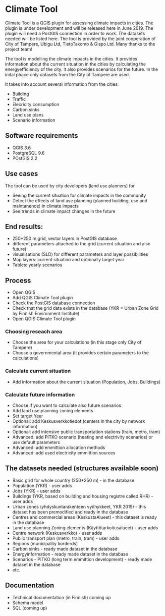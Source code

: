 # Climate Tool

Climate Tool is a QGIS plugin for assessing climate impacts in cities. The plugin is under development and will be released here in June 2019. The plugin will need a PostGIS connection in order to work. The datasets needed will be listed here. The tool is provided by the joint cooperation of City of Tampere, Ubigu Ltd, TietoTakomo & Gispo Ltd. Many thanks to the project team!

The tool is modelling the climate impacts in the cities. It provides  information about the current situation in the cities by calculating the  energyefficiency of the city. It also provides scenarios for the future. In the inital phace only datasets from the City of Tampere are used. 

It takes into account several information from the cities:

- Building
- Traffic
- Elecricity consumption
- Carbon sinks
- Land use plans
- Scenario information

## Software requirements

- QGIS 3.6
- PostgreSQL 9.6
- POstGIS 2.2

## Use cases

The tool can be used by city developers (land use planners) for
- Seeing the current situation for climate impacts in the community
- Detect the effects of land use planning (planned building, use and maintanence) in climate impacts
- See trends in climate impact changes in the future

## End results:

- 250*250 m grid, vector layers in PostGIS database
- different parameters attached to the grid (current situation and also future)
- visualisations (SLD) for different parameters and layer possibilities
- Map layers: current situation and optionally target year
- Tables: yearly scenarios

## Process
- Open QGIS
- Add QGIS Climate Tool plugin
- Check the PostGIS database connection
- Check that the grid data exists in the database (YKR = Urban Zone Grid by Finnish Environment Institute) 
- Open QGIS Climate Tool plugin

### Choosing reseach area
- Choose the area for your calculations (in this stage only City of Tampere)
- Choose a governmental area (it provides certain parameters to the calculations)

### Calculate current situation
- Add information about the current situation (Population, Jobs, Buildings)

### Calculate future information
- Choose if you want to calculate also future scenarios 
- Add land use planning zoning elements
- Set target Year
- Optional: add Keskusverkkotiedot (centers in the city by network information)
- Optional: add intensive public transportation stations (train, metro, tram)
- Advanced: add PITKO scenario (heating and electrivity scenarios) or use default parameters
- Advanced: add emmittion allocation methods
- Advanced: add used electricity emmittion sources

## The datasets needed (structures available soon)

- Basic grid for whole country (250*250 m) - in the database
- Population (YKR) - user adds
- Jobs (YKR) - user adds
- Buildings (YKR, based on building and housing registre called RHR) - user adds
- Urban zones (yhdyskuntarakenteen vyöhykkeet, YKR 2015) - this dataset has been premodified and ready in the database
- Centres and commercial areas (KeskustaAlueet) - this dataset is ready in the database
- Land use planning Zoning elements (Käyttötarkoitusalueet) - user adds
- Centre network (Keskusverkko) - user adds
- Public transport plan (metro, train, tram) - user adds
- Regions (municipality borderds)
- Carbon sinks - ready made dataset in the database
- Energyinformation  - ready made dataset in the database
- Scenarios - PITKO (long term emmittion development) - ready made dataset in the database
- etc.


## Documentation

- Technical documentation (in Finnish) coming up
- Schema model
- SQL (coming up)


